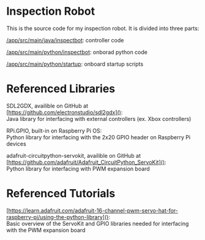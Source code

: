 # Inspection Robot
This is the source code for my inspection robot.
It is divided into three parts:

[/app/src/main/java/inspectbot](github.com/Hugh-G-0/inspect-bot/blob/main/app/src/main/java/inspectbot): controller code

[/app/src/main/python/inspectbot](github.com/Hugh-G-0/inspect-bot/blob/main/app/src/main/python/inspectbot): onborad python code

[/app/src/main/python/startup](github.com/Hugh-G-0/inspect-bot/blob/main/app/src/main/python/startup): onboard startup scripts

# Referenced Libraries

SDL2GDX, availible on GitHub at [https://github.com/electronstudio/sdl2gdx]():    
Java library for interfacing with external controllers (ex. Xbox controllers)

RPi.GPIO, built-in on Raspberry Pi OS:   
Python library for interfacing with the 2x20 GPIO header on Raspberry Pi devices

adafruit-circuitpython-servokit, availible on GitHub at [https://github.com/adafruit/Adafruit_CircuitPython_ServoKit]():    
Python library for interfacing with PWM expansion board

# Referenced Tutorials

[https://learn.adafruit.com/adafruit-16-channel-pwm-servo-hat-for-raspberry-pi/using-the-python-library]():  
Basic overview of the ServoKit and GPIO libraries needed for interfacing with the PWM expansion board
